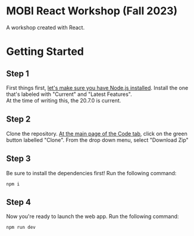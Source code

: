 # MOBI React Workshop (Fall 2023)

A workshop created with React.

# Getting Started
## Step 1
First things first, [let's make sure you have Node.js installed](https://nodejs.org/en).
Install the one that's labeled with "Current" and "Latest Features".  
At the time of writing this, the 20.7.0 is current.

## Step 2
Clone the repository. 
[At the main page of the Code tab](https://github.com/mobi-uta/2023-fall-workshop-learn-react), click on the green button labelled "Clone".
From the drop down menu, select "Download Zip"

## Step 3
Be sure to install the dependencies first!
Run the following command:

`npm i`

## Step 4
Now you're ready to launch the web app.
Run the following command:

`npm run dev`



